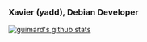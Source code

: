 ### Xavier (yadd), Debian Developer

[![guimard's github stats](https://github-readme-stats.vercel.app/api?username=guimard)](https://github.com/anuraghazra/github-readme-stats)

<!--
**guimard/guimard** is a ✨ _special_ ✨ repository because its `README.md` (this file) appears on your GitHub profile.

Here are some ideas to get you started:

- 🔭 I’m currently working on ...
- 🌱 I’m currently learning ...
- 👯 I’m looking to collaborate on ...
- 🤔 I’m looking for help with ...
- 💬 Ask me about ...
- 📫 How to reach me: ...
- 😄 Pronouns: ...
- ⚡ Fun fact: ...
-->
